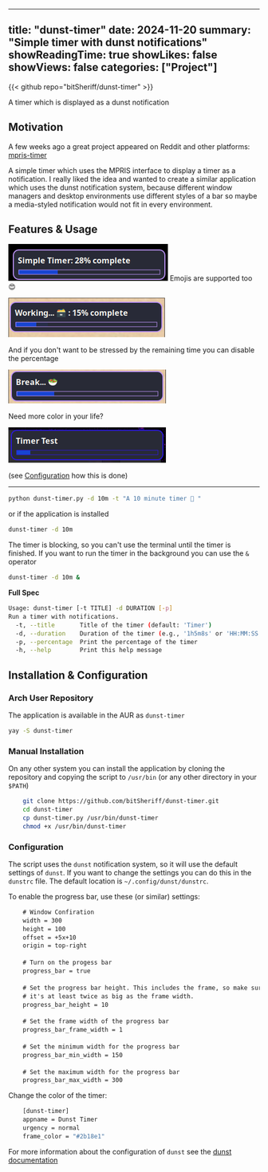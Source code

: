 
---

title: "dunst-timer"
date: 2024-11-20
summary: "Simple timer with dunst notifications"
showReadingTime: true
showLikes: false
showViews: false
categories: ["Project"]
---

{{< github repo="bitSheriff/dunst-timer" >}}

A timer which is displayed as a dunst notification

## Motivation

A few weeks ago a great project appeared on Reddit and other platforms:
[mpris-timer](https://github.com/efogdev/mpris-timer)

A simple timer which uses the MPRIS interface to display a timer as a notification. I really liked the idea and wanted to create a similar application which uses the dunst notification system, because different window managers and desktop environments use different styles of a bar so maybe a media-styled notification would not fit in every environment.

## Features & Usage

![](https://raw.githubusercontent.com/bitSheriff/dunst-timer/refs/heads/master/doc/example1.png)
Emojis are supported too 😍

![](https://raw.githubusercontent.com/bitSheriff/dunst-timer/refs/heads/master/doc/example2.png)

And if you don't want to be stressed by the remaining time you can disable the percentage

![](https://raw.githubusercontent.com/bitSheriff/dunst-timer/refs/heads/master/doc/example3.png)

Need more color in your life?

![](https://raw.githubusercontent.com/bitSheriff/dunst-timer/refs/heads/master/doc/colored-example.png)

(see [Configuration](#configuration) how this is done)

---

```bash
python dunst-timer.py -d 10m -t "A 10 minute timer 💼 "
```

or if the application is installed

```bash
dunst-timer -d 10m
```

The timer is blocking, so you can't use the terminal until the timer is finished. If you want to run the timer in the background you can use the `&` operator

```bash
dunst-timer -d 10m &
```

**Full Spec**

```bash
Usage: dunst-timer [-t TITLE] -d DURATION [-p]
Run a timer with notifications.
  -t, --title       Title of the timer (default: 'Timer')
  -d, --duration    Duration of the timer (e.g., '1h5m8s' or 'HH:MM:SS')
  -p, --percentage  Print the percentage of the timer
  -h, --help        Print this help message
```

## Installation & Configuration

### Arch User Repository

The application is available in the AUR as `dunst-timer`

```bash
yay -S dunst-timer
```

### Manual Installation

On any other system you can install the application by cloning the repository and copying the script to `/usr/bin` (or any other directory in your `$PATH`)

```bash
    git clone https://github.com/bitSheriff/dunst-timer.git
    cd dunst-timer
    cp dunst-timer.py /usr/bin/dunst-timer
    chmod +x /usr/bin/dunst-timer
```

### Configuration

The script uses the `dunst` notification system, so it will use the default settings of `dunst`. If you want to change the settings you can do this in the `dunstrc` file. The default location is `~/.config/dunst/dunstrc`.

To enable the progress bar, use these (or similar) settings:

```txt
    # Window Confiration
    width = 300
    height = 100
    offset = +5x+10
    origin = top-right

    # Turn on the progess bar
    progress_bar = true

    # Set the progress bar height. This includes the frame, so make sure
    # it's at least twice as big as the frame width.
    progress_bar_height = 10

    # Set the frame width of the progress bar
    progress_bar_frame_width = 1

    # Set the minimum width for the progress bar
    progress_bar_min_width = 150

    # Set the maximum width for the progress bar
    progress_bar_max_width = 300

```

Change the color of the timer:

```bash
    [dunst-timer]
    appname = Dunst Timer
    urgency = normal
    frame_color = "#2b18e1"
```

For more information about the configuration of `dunst` see the [dunst documentation](https://dunst-project.org/documentation/)
